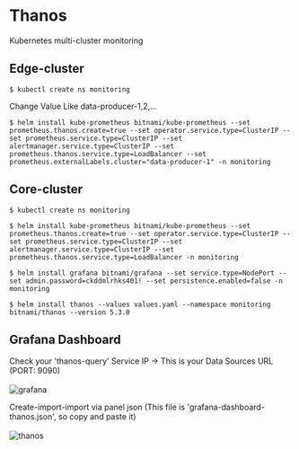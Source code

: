 # Thanos
Kubernetes multi-cluster monitoring

## Edge-cluster
```
$ kubectl create ns monitoring
```

Change Value Like data-producer-1,2,...
```
$ helm install kube-prometheus bitnami/kube-prometheus --set prometheus.thanos.create=true --set operator.service.type=ClusterIP --set prometheus.service.type=ClusterIP --set alertmanager.service.type=ClusterIP --set prometheus.thanos.service.type=LoadBalancer --set prometheus.externalLabels.cluster="data-producer-1" -n monitoring
```

## Core-cluster
```
$ kubectl create ns monitoring
```
```
$ helm install kube-prometheus bitnami/kube-prometheus --set prometheus.thanos.create=true --set operator.service.type=ClusterIP --set prometheus.service.type=ClusterIP --set alertmanager.service.type=ClusterIP --set prometheus.thanos.service.type=LoadBalancer -n monitoring
```
```
$ helm install grafana bitnami/grafana --set service.type=NodePort --set admin.password=ckddmlrhks401! --set persistence.enabled=false -n monitoring
```
```
$ helm install thanos --values values.yaml --namespace monitoring bitnami/thanos --version 5.3.0
```

## Grafana Dashboard
Check your 'thanos-query' Service IP -> This is your Data Sources URL (PORT: 9090)
<br/>
<br/>
![grafana](https://user-images.githubusercontent.com/70263403/182618940-5c0dcc30-4173-4f33-ad9e-5532abd008cb.png)

Create-import-import via panel json (This file is 'grafana-dashboard-thanos.json', so copy and paste it)
<br/>
<br/>
![thanos](https://user-images.githubusercontent.com/70263403/182619185-64b15055-1bbd-46f7-8ca3-ad0d20a1f1fc.png)

